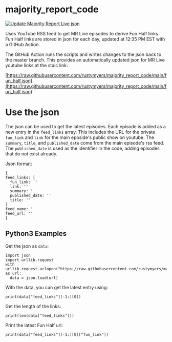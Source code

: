 # majority_report_code
[![Update Majority Report Live json](https://github.com/rustymyers/majority_report_code/actions/workflows/python-app.yml/badge.svg)](https://github.com/rustymyers/majority_report_code/actions/workflows/python-app.yml)

Uses YouTube RSS feed to get MR Live episodes to derive Fun Half links. Fun Half links are stored in json for each day, updated at 12:35 PM EST with a GitHub Action. 

The GitHub Action runs the scripts and writes changes to the json back to the master branch. This provides an automatically updated json for MR Live youtube links at the staic link:

[https://raw.githubusercontent.com/rustymyers/majority_report_code/main/fun_half.json](https://raw.githubusercontent.com/rustymyers/majority_report_code/main/fun_half.json)

# Use the json

The json can be used to get the latest episodes. Each episode is added as a new entry in the `feed_links` array. This includes the URL for the private `fun_link` and `link` for the main eposide's public show on youtube. The `summary`, `title`, and `published_date` come from the main episode's rss feed. The `published_date` is used as the identifier in the code, adding episodes that do not exist already.

Json format:
```
{
feed_links: [
  fun_link: ''
  link: ''
  summary: ''
  published_date: ''
  title: ''
]
feed_name: ''
feed_url: ''
}
```

## Python3 Examples

Get the json as `data`:
```
import json
import urllib.request
with urllib.request.urlopen("https://raw.githubusercontent.com/rustymyers/majority_report_code/main/fun_half.json") as url:
  data = json.load(url)
```
With the data, you can get the latest entry using:
```
print(data["feed_links"][-1:][0])
```
Get the length of the links:
```
print(len(data["feed_links"]))
```
Print the latest Fun Half url:
```
print(data["feed_links"][-1:][0]["fun_link"])
```
